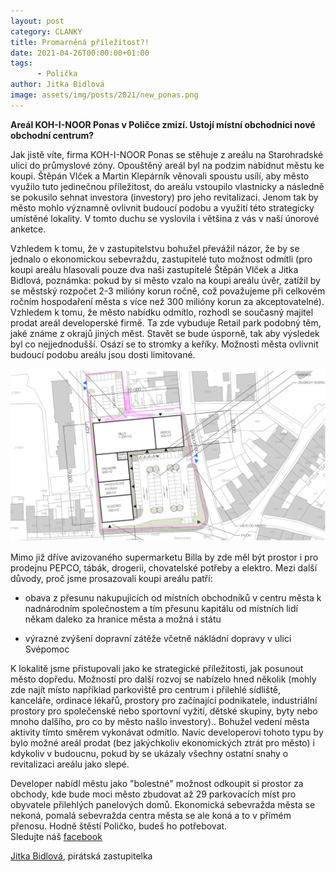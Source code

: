 ```yaml
---
layout: post
category: CLANKY
title: Promarněná příležitost?!
date: 2021-04-26T00:00:00+01:00
tags: 
      - Polička
author: Jitka Bidlová
image: assets/img/posts/2021/new_ponas.png
---
```



**Areál KOH-I-NOOR Ponas v Poličce zmizí. Ustojí místní obchodníci nové obchodní centrum?**

Jak jistě víte, firma KOH-I-NOOR Ponas se stěhuje z areálu na Starohradské ulici do průmyslové zóny. Opouštěný areál byl na podzim nabídnut městu ke koupi. Štěpán Vlček a Martin Klepárník
věnovali spoustu usílí, aby město využilo tuto jedinečnou příležitost, do areálu vstoupilo vlastnicky a následně se pokusilo sehnat investora (investory) pro jeho revitalizaci. Jenom tak by město mohlo významně ovlivnit budoucí podobu a využití této strategicky umístěné lokality. V tomto duchu se vyslovila i většina z vás v naší únorové anketce.

Vzhledem k tomu, že v zastupitelstvu bohužel převážil názor, že by se jednalo o ekonomickou sebevraždu, zastupitelé tuto možnost odmítli (pro koupi areálu hlasovali pouze dva naši zastupitelé Štěpán Vlček a Jitka Bidlová, poznámka: pokud by si město vzalo na koupi areálu úvěr, zatížil by se městský rozpočet 2-3 milióny korun ročně, což považujeme při celkovém ročním hospodaření města s více než 300 milióny korun za akceptovatelné).
Vzhledem k tomu, že město nabídku odmítlo, rozhodl se současný majitel prodat areál developerské firmě. Ta zde vybuduje Retail park podobný těm, jaké známe z okrajů jiných měst. Stavět se bude úsporně, tak aby výsledek byl co nejjednodušší. Osází se to stromky a keříky. Možnosti města ovlivnit budoucí podobu areálu jsou dosti limitované.


![tělocvična](/assets/img/posts/2021/projekt_ponas.png)


Mimo již dříve avizovaného supermarketu Billa by zde měl být prostor i pro prodejnu PEPCO, tábák, drogerii, chovatelské potřeby a elektro.
Mezi další důvody, proč jsme prosazovali koupi areálu patří:

- obava z přesunu nakupujících od místních obchodníků v centru města k nadnárodním společnostem a tím přesunu kapitálu od místních lidí někam daleko za hranice města a možná i státu

- výrazné zvýšení dopravní zátěže včetně nákládní dopravy v ulici Svépomoc

K lokalitě jsme přistupovali jako ke strategické příležitosti, jak posunout město dopředu. Možností pro další rozvoj se nabízelo hned několik (mohly zde najít místo například parkoviště pro centrum i přilehlé sídliště, kanceláře, ordinace lékařů, prostory pro začínající podnikatele, industriální prostory pro společenské nebo sportovní vyžití, dětské skupiny, byty nebo mnoho dalšího, pro co by město našlo investory).. Bohužel vedení města aktivity tímto směrem vykonávat odmítlo. Navíc developerovi tohoto typu by bylo možné areál prodat (bez jakýchkoliv ekonomických ztrát pro město) i kdykoliv v budoucnu, pokud by se ukázaly všechny ostatní snahy o revitalizaci areálu jako slepé.

Developer nabídl městu jako "bolestné" možnost odkoupit si prostor za obchody, kde bude moci město zbudovat až 29 parkovacích míst pro obyvatele přilehlých panelových domů.
Ekonomická sebevražda města se nekoná, pomalá sebevražda centra města se ale koná a to v přímém přenosu. Hodně štěstí Poličko, budeš ho potřebovat.  
Sledujte náš [facebook](https://www.facebook.com/NEZAVISLIPiratiPolicka)


[Jitka Bidlová](https://pardubicky.pirati.cz/lide/jitka-bidlova/), pirátská zastupitelka

